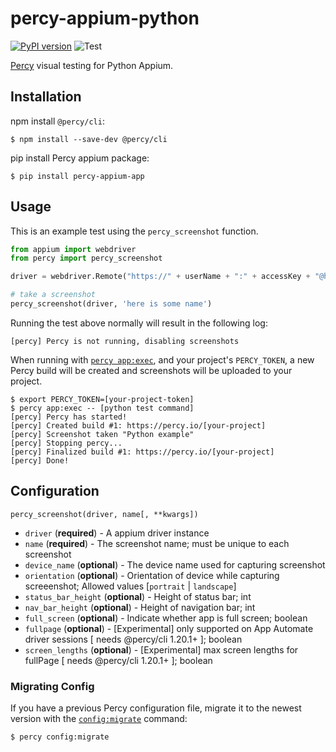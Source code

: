 # percy-appium-python
[![PyPI version](https://badge.fury.io/py/percy-appium-app.svg)](https://pypi.org/project/percy-appium-app/)
![Test](https://github.com/percy/percy-appium-python/workflows/Test/badge.svg)

[Percy](https://percy.io) visual testing for Python Appium.

## Installation

npm install `@percy/cli`:

```sh-session
$ npm install --save-dev @percy/cli
```

pip install Percy appium package:

```ssh-session
$ pip install percy-appium-app
```

## Usage

This is an example test using the `percy_screenshot` function.

``` python
from appium import webdriver
from percy import percy_screenshot

driver = webdriver.Remote("https://" + userName + ":" + accessKey + "@hub-cloud.browserstack.com/wd/hub", desired_caps)

# take a screenshot
percy_screenshot(driver, 'here is some name')
```

Running the test above normally will result in the following log:

```sh-session
[percy] Percy is not running, disabling screenshots
```

When running with [`percy
app:exec`](https://github.com/percy/cli/tree/master/packages/cli-exec#app-exec), and your project's
`PERCY_TOKEN`, a new Percy build will be created and screenshots will be uploaded to your project.

```sh-session
$ export PERCY_TOKEN=[your-project-token]
$ percy app:exec -- [python test command]
[percy] Percy has started!
[percy] Created build #1: https://percy.io/[your-project]
[percy] Screenshot taken "Python example"
[percy] Stopping percy...
[percy] Finalized build #1: https://percy.io/[your-project]
[percy] Done!
```

## Configuration

`percy_screenshot(driver, name[, **kwargs])`

- `driver` (**required**) - A appium driver instance
- `name` (**required**) - The screenshot name; must be unique to each screenshot
- `device_name` (**optional**) - The device name used for capturing screenshot
- `orientation` (**optional**) - Orientation of device while capturing screeenshot; Allowed values [`portrait` | `landscape`]
- `status_bar_height` (**optional**) - Height of status bar; int
- `nav_bar_height` (**optional**) - Height of navigation bar; int
- `full_screen` (**optional**) - Indicate whether app is full screen; boolean
- `fullpage` (**optional**) - [Experimental] only supported on App Automate driver sessions [ needs @percy/cli 1.20.1+ ]; boolean
- `screen_lengths` (**optional**) - [Experimental] max screen lengths for fullPage [ needs @percy/cli 1.20.1+ ]; boolean
### Migrating Config

If you have a previous Percy configuration file, migrate it to the newest version with the
[`config:migrate`](https://github.com/percy/cli/tree/master/packages/cli-config#percy-configmigrate-filepath-output) command:

```sh-session
$ percy config:migrate
```
